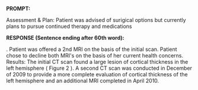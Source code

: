 **PROMPT:**

Assessment & Plan:  Patient was advised of surigical options but currently plans to pursue continued therapy and medications

**RESPONSE (Sentence ending after 60th word):**

. Patient was offered a 2nd MRI on the basis of the initial scan. Patient chose to decline both MRI's on the basis of her current health concerns. Results: The initial CT scan found a large lesion of cortical thickness in the left hemisphere ( Figure 2 ). A second CT scan was conducted in December of 2009 to provide a more complete evaluation of cortical thickness of the left hemisphere and an additional MRI completed in April 2010. 